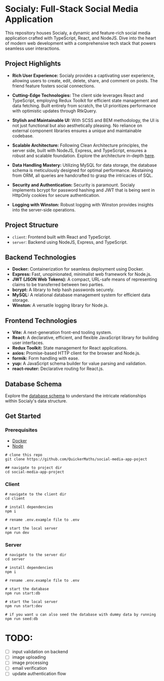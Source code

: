 # Socialy: Full-Stack Social Media Application

This repository houses Socialy, a dynamic and feature-rich social media application crafted with TypeScript, React, and NodeJS. Dive into the heart of modern web development with a comprehensive tech stack that powers seamless user interactions.

## Project Highlights

- **Rich User Experience:** Socialy provides a captivating user experience, allowing users to create, edit, delete, share, and comment on posts. The friend feature fosters social connections.

- **Cutting-Edge Technologies:** The client side leverages React and TypeScript, employing Redux Toolkit for efficient state management and data fetching. Built entirely from scratch, the UI prioritizes performance with optimistic updates through RtkQuery.

- **Stylish and Maintainable UI:** With SCSS and BEM methodology, the UI is not just functional but also aesthetically pleasing. No reliance on external component libraries ensures a unique and maintainable codebase.

- **Scalable Architecture:** Following Clean Architecture principles, the server side, built with NodeJS, Express, and TypeScript, ensures a robust and scalable foundation. Explore the architecture in-depth [here](https://github.com/QuickerMaths/nodejs-clean-architecture).

- **Data Handling Mastery:** Utilizing MySQL for data storage, the database schema is meticulously designed for optimal performance. Abstaining from ORM, all queries are handcrafted to grasp the intricacies of SQL.

- **Security and Authentication:** Security is paramount. Socialy implements bcrypt for password hashing and JWT that is being sent in HttpOnly cookies for secure authentication.

- **Logging with Winston:** Robust logging with Winston provides insights into the server-side operations.

## Project Structure

- `client`: Frontend built with React and TypeScript.
- `server`: Backend using NodeJS, Express, and TypeScript.

## Backend Technologies

- **Docker:** Containerization for seamless deployment using Docker.
- **Express:** Fast, unopinionated, minimalist web framework for Node.js.
- **JWT (JSON Web Tokens):** A compact, URL-safe means of representing claims to be transferred between two parties.
- **bcrypt:** A library to help hash passwords securely.
- **MySQL:** A relational database management system for efficient data storage.
- **Winston:** A versatile logging library for Node.js.

## Frontend Technologies

- **Vite:** A next-generation front-end tooling system.
- **React:** A declarative, efficient, and flexible JavaScript library for building user interfaces.
- **Redux Toolkit:** State management for React applications.
- **axios:** Promise-based HTTP client for the browser and Node.js.
- **formik:** Form handling with ease.
- **yup:** A JavaScript schema builder for value parsing and validation.
- **react-router:** Declarative routing for React.js.

## Database Schema

Explore the [database schema](https://drawsql.app/teams/best-team-eveeeer/diagrams/socialyapi) to understand the intricate relationships within Socialy's data structure.

## Get Started

### Prerequisites
* [Docker](https://www.docker.com/get-started/#h_installation)
* [Node](https://nodejs.org/en/download/current)

```
# clone this repo 
git clone https://github.com/QuickerMaths/social-media-app-poject

## navigate to project dir
cd social-media-app-project
```

### Client

```
# navigate to the client dir
cd client

# install dependencies 
npm i

# rename .env.example file to .env

# start the local server 
npm run dev
```

### Server

```
# navigate to the server dir
cd server

# install dependencies 
npm i

# rename .env.example file to .env

# start the database
npm run start:db

# start the local server
npm run start:dev

# if you want u can also seed the database with dummy data by running
npm run seed:db
```

# TODO:
- [ ] input validation on backend
- [ ] image uploading
- [ ] image processing
- [ ] email verification
- [ ] update authentication flow 
